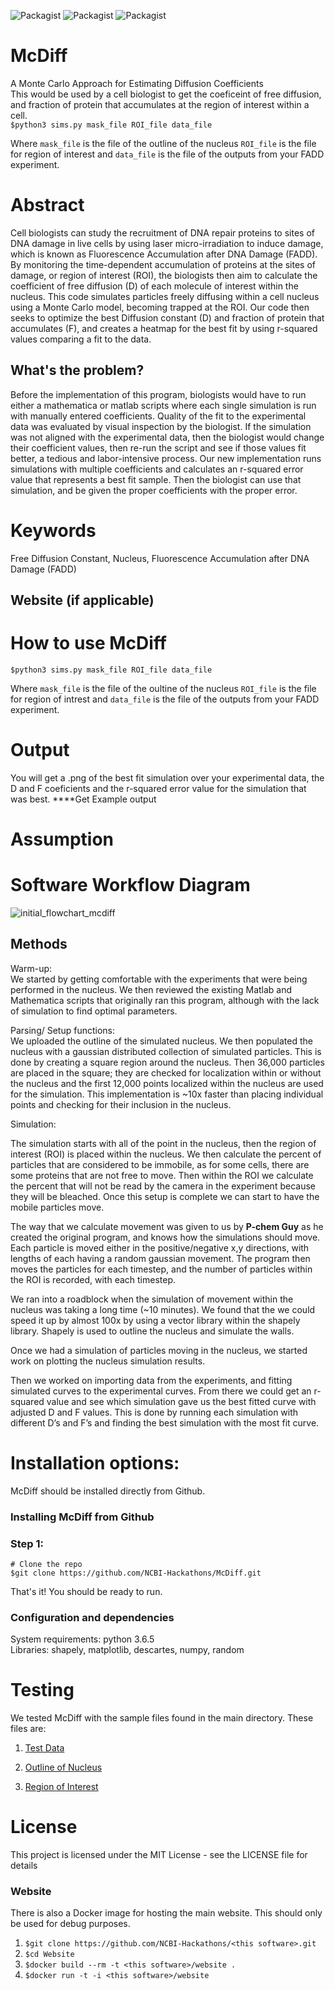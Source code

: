 ![Packagist](https://img.shields.io/badge/python-3.6.5-orange.svg)
![Packagist](https://img.shields.io/packagist/l/doctrine/orm.svg)
![Packagist](https://img.shields.io/badge/Hackathon-in--progress-orange.svg)

# McDiff
A Monte Carlo Approach for Estimating Diffusion Coefficients   
This would be used by a cell biologist to get the coeficeint of free diffusion, and fraction of protein that accumulates at the region of interest within a cell.  
`$python3 sims.py mask_file ROI_file data_file`  
  
  Where `mask_file` is the file of the outline of the nucleus `ROI_file` is the file for region of interest and `data_file` is the file of the outputs from your FADD experiment.

# Abstract
Cell biologists can study the recruitment of DNA repair proteins to sites of DNA damage in live cells by using laser micro-irradiation to induce damage, which is known as Fluorescence Accumulation after DNA Damage (FADD). By monitoring the time-dependent accumulation of proteins at the sites of damage, or region of interest (ROI), the biologists then aim to calculate the coefficient of free diffusion (D) of each molecule of interest within the nucleus. This code simulates particles freely diffusing within a cell nucleus using a Monte Carlo model, becoming trapped at the ROI. Our code then seeks to optimize the best Diffusion constant (D) and fraction of protein that accumulates (F), and creates a heatmap for the best fit by using r-squared values comparing a fit to the data.


## What's the problem?
Before the implementation of this program, biologists would have to run either a mathematica or matlab scripts where each single simulation is run with manually entered coefficients. Quality of the fit to the experimental data was evaluated by visual inspection by the biologist. If the simulation was not aligned with the experimental data, then the biologist would change their coefficient values, then re-run the script and see if those values fit better, a tedious and labor-intensive process. Our new implementation runs simulations with multiple coefficients and calculates an r-squared error value that represents a best fit sample. Then the biologist can use that simulation, and be given the proper coefficients with the proper error.

# Keywords
 Free Diffusion Constant, Nucleus, Fluorescence Accumulation after DNA Damage (FADD)  

## Website (if applicable)



# How to use McDiff
`$python3 sims.py mask_file ROI_file data_file` 

  Where `mask_file` is the file of the oultine of the nucleus `ROI_file` is the file for region of intrest and `data_file` is the file of the outputs from your FADD experiment.  
  
# Output
You will get a .png of the best fit simulation over your experimental data, the D and F coeficients and the r-squared error value for the simulation that was best.
****Get Example output

# Assumption

# Software Workflow Diagram

![initial_flowchart_mcdiff](https://user-images.githubusercontent.com/23224399/41737510-beb45eb4-754c-11e8-816c-8720f1ae12e1.png)

## Methods

Warm-up:  
We started by getting comfortable with the experiments that were being performed in the nucleus. We then reviewed the existing Matlab and Mathematica scripts that originally ran this program, although with the lack of simulation to find optimal parameters.  

Parsing/ Setup functions:  
We uploaded the outline of the simulated nucleus. We then populated the nucleus with a gaussian distributed collection of simulated particles.  This is done by creating a square region around the nucleus. Then 36,000 particles are placed in the square; they are checked for localization within or without the nucleus and the first 12,000 points localized within the nucleus are used for the simulation. This implementation is ~10x faster than placing individual points and checking for their inclusion in the nucleus.   

Simulation:  

The simulation starts with all of the point in the nucleus, then the region of interest (ROI) is placed within the nucleus. We then calculate the percent of particles that are considered to be immobile, as for some cells, there are some proteins that are not free to move. Then within the ROI we calculate the percent that will not be read by the camera in the experiment because they will be bleached.  Once this setup is complete we can start to have the mobile particles move.  

The way that we calculate movement was given to us by **P-chem Guy** as he created the original program, and knows how the simulations should move. Each particle is moved either in the positive/negative x,y directions, with lengths of each having a random gaussian movement. 
The program then moves the particles for each timestep, and the number of particles within the ROI is recorded, with each timestep.  

We ran into a roadblock when the simulation of movement within the nucleus was taking a long time (~10 minutes). We found that the we could speed it up by almost 100x by using a vector library within the shapely library. Shapely is used to outline the nucleus and simulate the walls.  

Once we had a simulation of particles moving in the nucleus, we started work on plotting the nucleus simulation results.   

Then we worked on importing data from the experiments, and fitting simulated curves to the experimental curves. From there we could get an r-squared value and see which simulation gave us the best fitted curve with adjusted D and F values. This is done by running each simulation with different D’s and F’s and finding the best simulation with the most fit curve.  

# Installation options:

McDiff should be installed directly from Github.

### Installing McDiff from Github

### Step 1:
```
# Clone the repo
$git clone https://github.com/NCBI-Hackathons/McDiff.git
```

That's it! You should be ready to run.

### Configuration and dependencies
 
System requirements: python 3.6.5  
  Libraries: shapely, matplotlib, descartes, numpy, random


# Testing

We tested McDiff with the sample files found in the main directory. These files are:  
1. [Test Data](https://github.com/NCBI-Hackathons/McDiff/blob/master/test_files/1.31.18_GFPP1_Hela_1min_002.csv "Test Data")    

2. [Outline of Nucleus](https://github.com/NCBI-Hackathons/McDiff/blob/master/test_files/1.31.18_GFPP1_Hela_1min_002NuclMask.txt "Outline of Nucleus")    

3. [Region of Interest](https://github.com/NCBI-Hackathons/McDiff/blob/master/test_files/1.31.18_GFPP1_Hela_1min_002ROI.txt "Region of Intrest")     
 
# License
This project is licensed under the MIT License - see the LICENSE file for details

### Website

There is also a Docker image for hosting the main website. This should only be used for debug purposes.

  1. `$git clone https://github.com/NCBI-Hackathons/<this software>.git`
  2. `$cd Website`
  3. `$docker build --rm -t <this software>/website .`
  4. `$docker run -t -i <this software>/website`
  
